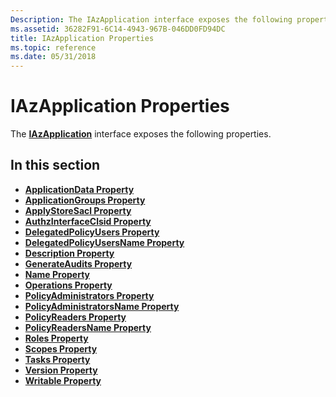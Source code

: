 ```yaml
---
Description: The IAzApplication interface exposes the following properties.
ms.assetid: 36282F91-6C14-4943-967B-046DD0FD94DC
title: IAzApplication Properties
ms.topic: reference
ms.date: 05/31/2018
---
```


# IAzApplication Properties

The [**IAzApplication**](/windows/desktop/api/Azroles/nn-azroles-iazapplication) interface exposes the following properties.

## In this section

-   [**ApplicationData Property**](/windows/desktop/api/Azroles/nf-azroles-iazapplication-get_applicationdata)
-   [**ApplicationGroups Property**](/windows/desktop/api/Azroles/nf-azroles-iazapplication-get_applicationgroups)
-   [**ApplyStoreSacl Property**](/windows/desktop/api/Azroles/nf-azroles-iazapplication-get_applystoresacl)
-   [**AuthzInterfaceClsid Property**](/windows/desktop/api/Azroles/nf-azroles-iazapplication-get_authzinterfaceclsid)
-   [**DelegatedPolicyUsers Property**](/windows/desktop/api/Azroles/nf-azroles-iazapplication-get_delegatedpolicyusers)
-   [**DelegatedPolicyUsersName Property**](/windows/desktop/api/Azroles/nf-azroles-iazapplication-get_delegatedpolicyusersname)
-   [**Description Property**](/windows/desktop/api/Azroles/nf-azroles-iazapplication-get_description)
-   [**GenerateAudits Property**](/windows/desktop/api/Azroles/nf-azroles-iazapplication-get_generateaudits)
-   [**Name Property**](/windows/desktop/api/Azroles/nf-azroles-iazapplication-get_name)
-   [**Operations Property**](/windows/desktop/api/Azroles/nf-azroles-iazapplication-get_operations)
-   [**PolicyAdministrators Property**](/windows/desktop/api/Azroles/nf-azroles-iazapplication-get_policyadministrators)
-   [**PolicyAdministratorsName Property**](/windows/desktop/api/Azroles/nf-azroles-iazapplication-get_policyadministratorsname)
-   [**PolicyReaders Property**](/windows/desktop/api/Azroles/nf-azroles-iazapplication-get_policyreaders)
-   [**PolicyReadersName Property**](/windows/desktop/api/Azroles/nf-azroles-iazapplication-get_policyreadersname)
-   [**Roles Property**](/windows/desktop/api/Azroles/nf-azroles-iazapplication-get_roles)
-   [**Scopes Property**](/windows/desktop/api/Azroles/nf-azroles-iazapplication-get_scopes)
-   [**Tasks Property**](/windows/desktop/api/Azroles/nf-azroles-iazapplication-get_tasks)
-   [**Version Property**](/windows/desktop/api/Azroles/nf-azroles-iazapplication-get_version)
-   [**Writable Property**](/windows/desktop/api/Azroles/nf-azroles-iazapplication-get_writable)

 

 



